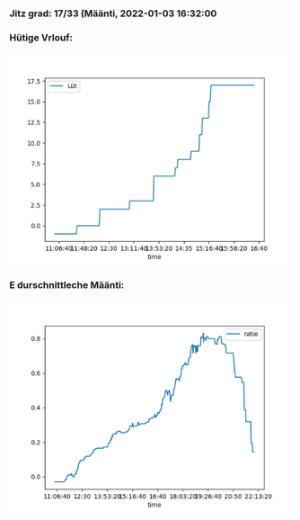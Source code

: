 ### Jitz grad: 17/33 (Määnti, 2022-01-03 16:32:00

### Hütige Vrlouf:
![Graph](Today.png)

### E durschnittleche Määnti:
![Graph](Määnti.png)